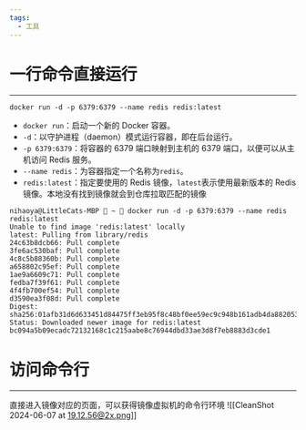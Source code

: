 ```yaml
---
tags:
  - 工具
---
```

# 一行命令直接运行
---
```shell
docker run -d -p 6379:6379 --name redis redis:latest
```
- `docker run`：启动一个新的 Docker 容器。
- `-d`：以守护进程（daemon）模式运行容器，即在后台运行。
- `-p 6379:6379`：将容器的 6379 端口映射到主机的 6379 端口，以便可以从主机访问 Redis 服务。
- `--name redis`：为容器指定一个名称为`redis`。
- `redis:latest`：指定要使用的 Redis 镜像，`latest`表示使用最新版本的 Redis 镜像。本地没有找到镜像就会到仓库拉取匹配的镜像
```shell
nihaoya@LittleCats-MBP  ~  docker run -d -p 6379:6379 --name redis redis:latest
Unable to find image 'redis:latest' locally
latest: Pulling from library/redis
24c63b8dcb66: Pull complete
3fe6ac530baf: Pull complete
4c8c5b88360b: Pull complete
a658802c95ef: Pull complete
1ae9a6609c71: Pull complete
fedba7f39f61: Pull complete
4f4fb700ef54: Pull complete
d3590ea3f08d: Pull complete
Digest: sha256:01afb31d6d633451d84475ff3eb95f8c48bf0ee59ec9c948b161adb4da882053
Status: Downloaded newer image for redis:latest
bc094a5b09ecadc72132168c1c215aabe8c76944dbd33ae3d8f7eb8883d3cde1
```

# 访问命令行
---
直接进入镜像对应的页面，可以获得镜像虚拟机的命令行环境
![[CleanShot 2024-06-07 at 19.12.56@2x.png]]
